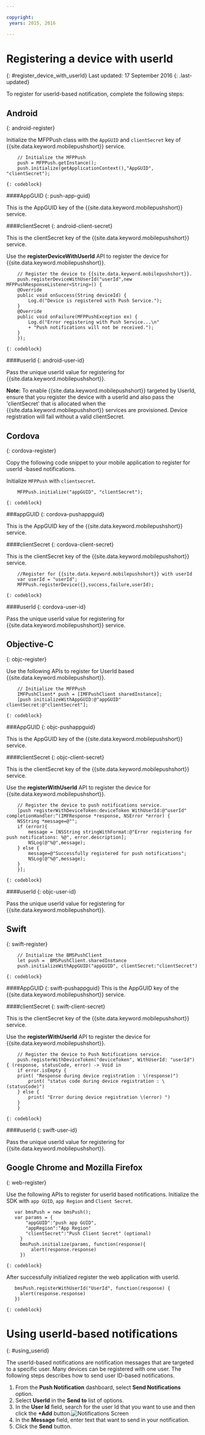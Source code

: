 ```yaml
---

copyright:
 years: 2015, 2016

---
```



# Registering a device with userId
{: #register_device_with_userId}
Last updated: 17 September 2016
{: .last-updated}

To register for userId-based notification, complete the following steps:

## Android
{: android-register}

Initialize the MFPPush class with the `AppGUID` and `clientSecret` key of {{site.data.keyword.mobilepushshort}} service.
```
	// Initialize the MFPPush
	push = MFPPush.getInstance();
	push.initialize(getApplicationContext(),"AppGUID", "clientSecret");
```
	{: codeblock}

####AppGUID
{: push-app-guid}

This is the AppGUID key of the {{site.data.keyword.mobilepushshort}} service.

####clientSecret
{: android-client-secret}

This is the clientSecret key of the {{site.data.keyword.mobilepushshort}} service.

Use the **registerDeviceWithUserId** API to register the device for {{site.data.keyword.mobilepushshort}}.
```
	// Register the device to {{site.data.keyword.mobilepushshort}}.
	push.registerDeviceWithUserId("userId",new MFPPushResponseListener<String>() {
    @Override
    public void onSuccess(String deviceId) {
        Log.d("Device is registered with Push Service.");
    }
    @Override
    public void onFailure(MFPPushException ex) {
        Log.d("Error registering with Push Service...\n"
        + "Push notifications will not be received.");
    }
	});
```
	{: codeblock}

####userId
{: android-user-id}

Pass the unique userId value for registering for {{site.data.keyword.mobilepushshort}}.

**Note:** To enable {{site.data.keyword.mobilepushshort}} targeted by UserId, ensure that you register the device with a userId and also pass the 'clientSecret' that is allocated when the {{site.data.keyword.mobilepushshort}} services are provisioned. Device registration will fail without a valid clientSecret.


## Cordova
{: cordova-register}

Copy the following code snippet to your mobile application to register for userId -based notifications.

Initialize `MFPPush` with `clientsecret`.
```
	MFPPush.initialize("appGUID", "clientSecret");
```
	{: codeblock}

###appGUID
{: cordova-pushappguid}

This is the AppGUID key of the {{site.data.keyword.mobilepushshort}} service.

####clientSecret
{: cordova-client-secret}

This is the clientSecret key of the {{site.data.keyword.mobilepushshort}} service.
```
	//Register for {{site.data.keyword.mobilepushshort}} with userId
	var userId = "userId";
	MFPPush.registerDevice({},success,failure,userId);
```
	{: codeblock}

####userId
{: cordova-user-id}

Pass the unique userId value for registering for {{site.data.keyword.mobilepushshort}} service.


## Objective-C
{: objc-register}

Use the following APIs to register for UserId based {{site.data.keyword.mobilepushshort}}.
```
	// Initialize the MFPPush
	IMFPushClient* push = [IMFPushClient sharedInstance];
	[push initializeWithAppGUID:@"appGUID" clientSecret:@"clientSecret"];
```
	{: codeblock}

###AppGUID
{: objc-pushappguid}

This is the AppGUID key of the {{site.data.keyword.mobilepushshort}} service.

####clientSecret
{: objc-client-secret}

This is the clientSecret key of the {{site.data.keyword.mobilepushshort}} service.

Use the **registerWithUserId** API to register the device for {{site.data.keyword.mobilepushshort}}.
```
	// Register the device to push notifications service.
	[push registerWithDeviceToken:deviceToken WithUserId:@"userId" completionHandler:^(IMFResponse *response, NSError *error) {
    NSString *message=@"";
	if (error){
        message = [NSString stringWithFormat:@"Error registering for push notifications: %@", error.description];
        NSLog(@"%@",message);
    } else {
        message=@"Successfully registered for push notifications";
        NSLog(@"%@",message);
    }
	}];
```
	{: codeblock}

####userId
{: objc-user-id}

Pass the unique userId value for registering for {{site.data.keyword.mobilepushshort}}.

## Swift
{: swift-register}

```
	// Initialize the BMSPushClient
	let push =  BMSPushClient.sharedInstance
	push.initializeWithAppGUID("appGUID", clientSecret:"clientSecret")
```
	{: codeblock}

####AppGUID
{: swift-pushappguid}
This is the AppGUID key of the {{site.data.keyword.mobilepushshort}} service.

####clientSecret
{: swift-client-secret}

This is the clientSecret key of the {{site.data.keyword.mobilepushshort}} service.

Use the **registerWithUserId** API to register the device for {{site.data.keyword.mobilepushshort}}.

```
	// Register the device to Push Notifications service.
	push.registerWithDeviceToken("deviceToken", WithUserId: "userId")  { (response, statusCode, error) -> Void in
	if error.isEmpty {
    print( "Response during device registration : \(response)")
        print( "status code during device registration : \(statusCode)")
    } else {
        print( "Error during device registration \(error) ")
    }
    }
 ```
	{: codeblock}

####userId
{: swift-user-id}

Pass the unique userId value for registering for {{site.data.keyword.mobilepushshort}}.

## Google Chrome and Mozilla Firefox
{: web-register}

Use the following APIs to register for userId based notifications. Initialize the SDK with `app GUID`, `app Region` and `Client Secret`.

 ```
    var bmsPush = new bmsPush();
    var params = {
        "appGUID":"push app GUID",
        "appRegion":"App Region"
        "clientSecret":"Push Client Secret" (optional)
      }
      bmsPush.initialize(params, function(response){
          alert(response.response)
      })
 ```
	{: codeblock}
  
After successfully initialized register the web application with userId.

 ```
    bmsPush.registerWithUserId("UserId", function(response) {
      alert(response.response)
    })
 ```
	{: codeblock}

# Using userId-based notifications
{: #using_userid}


The userId-based notifications are notification messages that are targeted to a specific user. Many devices can be registered with one user. The following steps  describes how to send user ID-based notifications.

1. From the **Push Notification** dashboard, select **Send Notifications** option.
1. Select **UserId** in the **Send to** list of options.
1. In the **User Id** field, search for the user Id that you want to use and then click the **+Add** button.![Notifications Screen](images/user_notification.jpg)
1. In the **Message** field, enter text that want to send in your notification.
1. Click the **Send** button.
